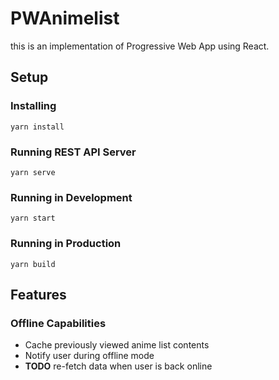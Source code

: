 # PWAnimelist

this is an implementation of Progressive Web App using React.

## Setup

### Installing

``
yarn install
``

### Running REST API Server
``
yarn serve
``

### Running in Development

``
yarn start
``

### Running in Production

``
yarn build
``

## Features

### Offline Capabilities
- Cache previously viewed anime list contents
- Notify user during offline mode
- __TODO__ re-fetch data when user is back online
